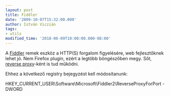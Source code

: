 ```yaml
---
layout: post
title: Fiddler
date: '2009-10-07T15:32:00.000'
author: István Viczián
tags:
- utils
modified_time: '2018-06-09T10:00:00.000-08:00'
---
```


A [Fiddler](http://www.fiddler2.com/fiddler2/) remek eszköz a HTTP(S)
forgalom figyelésére, web fejlesztőknek lehet jó. Nem Firefox plugin,
ezért a legtöbb böngészőben megy. Sőt, [reverse
proxy](http://www.fiddlertool.com/Fiddler/Help/ReverseProxy.asp)-ként is
tud működni.

Ehhez a következő registry bejegyzést kell módosítanunk:

  HKEY_CURRENT_USER\Software\Microsoft\Fiddler2\ReverseProxyForPort - DWORD
